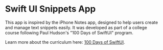 # Swift UI Snippets App

This app is inspired by the iPhone Notes app, designed to help users create and manage text snippets easily. It was developed as part of a college course following Paul Hudson's "100 Days of SwiftUI" program.

Learn more about the curriculum here: [100 Days of SwiftUI](https://www.hackingwithswift.com/100/swiftui).
